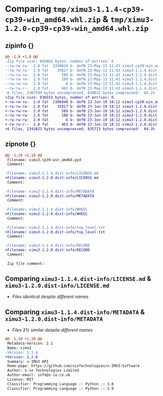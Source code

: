 # Comparing `tmp/ximu3-1.1.4-cp39-cp39-win_amd64.whl.zip` & `tmp/ximu3-1.2.0-cp39-cp39-win_amd64.whl.zip`

## zipinfo {}

```diff
@@ -1,8 +1,8 @@
-Zip file size: 850862 bytes, number of entries: 6
--rw-rw-rw-  2.0 fat  2330624 b- defN 23-May-13 11:43 ximu3.cp39-win_amd64.pyd
--rw-rw-rw-  2.0 fat    35817 b- defN 23-May-13 11:43 ximu3-1.1.4.dist-info/LICENSE.md
--rw-rw-rw-  2.0 fat      589 b- defN 23-May-13 11:43 ximu3-1.1.4.dist-info/METADATA
--rw-rw-rw-  2.0 fat      100 b- defN 23-May-13 11:43 ximu3-1.1.4.dist-info/WHEEL
--rw-rw-rw-  2.0 fat        6 b- defN 23-May-13 11:43 ximu3-1.1.4.dist-info/top_level.txt
--rw-rw-r--  2.0 fat      463 b- defN 23-May-13 11:43 ximu3-1.1.4.dist-info/RECORD
-6 files, 2367599 bytes uncompressed, 850032 bytes compressed:  64.1%
+Zip file size: 836553 bytes, number of entries: 6
+-rw-rw-rw-  2.0 fat  2306048 b- defN 23-Jun-19 18:12 ximu3.cp39-win_amd64.pyd
+-rw-rw-rw-  2.0 fat    35817 b- defN 23-Jun-19 18:12 ximu3-1.2.0.dist-info/LICENSE.md
+-rw-rw-rw-  2.0 fat      589 b- defN 23-Jun-19 18:12 ximu3-1.2.0.dist-info/METADATA
+-rw-rw-rw-  2.0 fat      100 b- defN 23-Jun-19 18:12 ximu3-1.2.0.dist-info/WHEEL
+-rw-rw-rw-  2.0 fat        6 b- defN 23-Jun-19 18:12 ximu3-1.2.0.dist-info/top_level.txt
+-rw-rw-r--  2.0 fat      463 b- defN 23-Jun-19 18:12 ximu3-1.2.0.dist-info/RECORD
+6 files, 2343023 bytes uncompressed, 835723 bytes compressed:  64.3%
```

## zipnote {}

```diff
@@ -1,19 +1,19 @@
 Filename: ximu3.cp39-win_amd64.pyd
 Comment: 
 
-Filename: ximu3-1.1.4.dist-info/LICENSE.md
+Filename: ximu3-1.2.0.dist-info/LICENSE.md
 Comment: 
 
-Filename: ximu3-1.1.4.dist-info/METADATA
+Filename: ximu3-1.2.0.dist-info/METADATA
 Comment: 
 
-Filename: ximu3-1.1.4.dist-info/WHEEL
+Filename: ximu3-1.2.0.dist-info/WHEEL
 Comment: 
 
-Filename: ximu3-1.1.4.dist-info/top_level.txt
+Filename: ximu3-1.2.0.dist-info/top_level.txt
 Comment: 
 
-Filename: ximu3-1.1.4.dist-info/RECORD
+Filename: ximu3-1.2.0.dist-info/RECORD
 Comment: 
 
 Zip file comment:
```

## Comparing `ximu3-1.1.4.dist-info/LICENSE.md` & `ximu3-1.2.0.dist-info/LICENSE.md`

 * *Files identical despite different names*

## Comparing `ximu3-1.1.4.dist-info/METADATA` & `ximu3-1.2.0.dist-info/METADATA`

 * *Files 3% similar despite different names*

```diff
@@ -1,10 +1,10 @@
 Metadata-Version: 2.1
 Name: ximu3
-Version: 1.1.4
+Version: 1.2.0
 Summary: x-IMU3 API
 Home-page: https://github.com/xioTechnologies/x-IMU3-Software
 Author: x-io Technologies Limited
 Author-email: info@x-io.co.uk
 License: MIT
 Classifier: Programming Language :: Python :: 3.8
 Classifier: Programming Language :: Python :: 3.9
```

